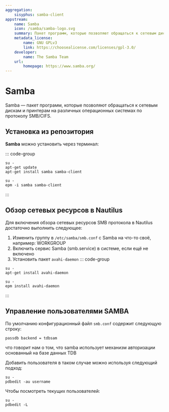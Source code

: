 ```yaml
---
aggregation:
    sisyphus: samba-client
appstream:
    name: Samba
    icon: /samba/samba-logo.svg
    summary: Пакет программ, которые позволяют обращаться к сетевым дискам и принтерам на различных операционных системах по протоколу SMB/CIFS.
    metadata_license:
        name: GNU GPLv3
        link: https://choosealicense.com/licenses/gpl-3.0/
    developer:
        name: The Samba Team
    url:
        homepage: https://www.samba.org/
---
```


# Samba

Samba — пакет программ, которые позволяют обращаться к сетевым дискам и принтерам на различных операционных системах по протоколу SMB/CIFS.

## Установка из репозитория

**Samba** можно установить через терминал:

::: code-group

```shell[apt-get]
su -
apt-get update
apt-get install samba samba-client
```

```shell[epm]
su -
epm -i samba samba-client
```

:::

## Обзор сетевых ресурсов в Nautilus

Для включения обзора сетевых ресурсов SMB протокола в Nautilus достаточно выполнить следующее:

1. Изменить группу в `/etc/samba/smb.conf` c Samba на что-то своё, например: WORKGROUP
2. Включить сервис Samba (smb.service) в системе, если ещё не включено
3. Установить пакет `avahi-daemon`
   ::: code-group

```shell[apt-get]
su -
apt-get install avahi-daemon
```

```shell[epm]
su -
epm install avahi-daemon
```

:::

## Управление пользователями SAMBA

По умолчанию конфигурационный файл `smb.conf` содержит следующую строку:

```
passdb backend = tdbsam
```

что говорит нам о том, что samba использует механизм авторизации основанный на базе данных TDB

Добавить пользователя в таком случае можно используя следующий подход:

```shell
su -
pdbedit -au username
```

Чтобы посмотреть текущих пользователей:

```shell
su -
pdbedit -L
```
